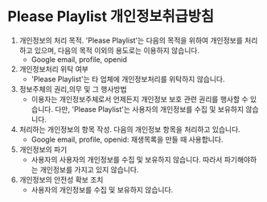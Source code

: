 # Please Playlist 개인정보취급방침
  1. 개인정보의 처리 목적. 'Please Playlist'는 다음의 목적을 위하여 개인정보를 처리하고 있으며, 다음의 목적 이외의 용도로는 이용하지 않습니다.
      - Google email, profile, openid
  2. 개인정보처리 위탁 여부
      - 'Please Playlist'는 타 업체에 개인정보처리를 위탁하지 않습니다.
  3. 정보주체의 권리,의무 및 그 행사방법
      - 이용자는 개인정보주체로서 언제든지 개인정보 보호 관련 권리를 행사할 수 있습니다. 다만, 'Please Playlist'는 사용자의 개인정보를 수집 및 보유하지 않습니다.
  4. 처리하는 개인정보의 항목 작성. 다음의 개인정보 항목을 처리하고 있습니다.
      - Google email, profile, openid: 재생목록을 만들 때 사용합니다.
  5. 개인정보의 파기
      - 사용자의 사용자의 개인정보를 수집 및 보유하지 않습니다. 따라서 파기해야하는 개인정보를 가지고 있지 않습니다.
  6. 개인정보의 안전성 확보 조치
      - 사용자의 개인정보를 수집 및 보유하지 않습니다.